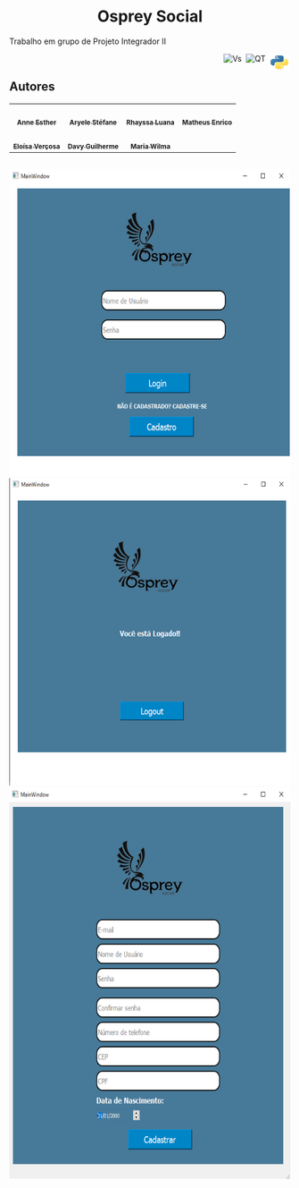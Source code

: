 ## <h1 align="center"> Osprey Social </h1>
Trabalho em grupo de Projeto Integrador II

<img align="right" alt="Python" height="30" width="40" src="https://raw.githubusercontent.com/devicons/devicon/master/icons/python/python-original.svg">
<img align="right" alt="QT" height="30" width="40" src="https://user-images.githubusercontent.com/22009014/29492240-5db7c164-8597-11e7-89f2-585a018d4ade.png">
<img align="right" alt="Vs" height="30" width="40" src="https://upload.wikimedia.org/wikipedia/commons/thumb/9/9a/Visual_Studio_Code_1.35_icon.svg/2048px-Visual_Studio_Code_1.35_icon.svg.png">

<br>

## Autores
<table align="center">
  <tr>
    <td align="center"><a href="https://github.com/anneestherlf"><img style="border-radius: 50%;" src="https://avatars.githubusercontent.com/u/102173382?s=400&u=e4314f2b1eaeed0555cd83eb43da3814af541bb1&v=4" width="100px;" alt=""/><br /><sub><b>Anne Esther</b></sub></a><br /><a href="https://rocketseat.com.br/" title="Rocketseat"></a></td>
    <td align="center"><a href="https://github.com/aryelestefanee"><img style="border-radius: 50%;" src="https://avatars.githubusercontent.com/u/102174974?v=4" width="100px;" alt=""/><br /><sub><b>Aryele Stéfane</b></sub></a><br /><a href="https://rocketseat.com.br/" title="Rocketseat"></a></td>
    <td align="center"><a href="https://github.com/rhayssa25"><img style="border-radius: 50%;" src="https://avatars.githubusercontent.com/u/102174511?v=4" width="100px;" alt=""/><br /><sub><b>Rhayssa Luana</b></sub></a><br /><a href="https://rocketseat.com.br/" title="Rocketseat"></a></td>
    <td align="center"><a href="https://github.com/matheusenricocsb"><img style="border-radius: 50%;" src="https://avatars.githubusercontent.com/u/102174772?v=4" width="100px;" alt=""/><br /><sub><b>Matheus Enrico</b></sub></a><br /><a href="https://rocketseat.com.br/" title="Rocketseat"></a></td>
  </tr>
  <tr>
    <td align="center"><a href="https://github.com/eloisav"><img style="border-radius: 50%;" src="https://avatars.githubusercontent.com/u/102173876?v=4" width="100px;" alt=""/><br /><sub><b>Eloísa Verçosa</b></sub></a><br /><a href="https://rocketseat.com.br/" title="Rocketseat"></a></td>
    <td align="center"><a href="https://github.com/DavyGFLima"><img style="border-radius: 50%;" src="https://avatars.githubusercontent.com/u/102173346?v=4" width="100px;" alt=""/><br /><sub><b>Davy Guilherme</b></sub></a><br /><a href="https://rocketseat.com.br/" title="Rocketseat"></a></td>
    <td align="center"><a href="https://github.com/mwilma"><img style="border-radius: 50%;" src="https://avatars.githubusercontent.com/u/102175518?v=4" width="100px;" alt=""/><br /><sub><b>Maria Wilma</b></sub></a><br /><a href="https://rocketseat.com.br/" title="Rocketseat"></a></td>
    <td align="center"><a href=""><img style="border-radius: 50%;" src="" width="100px;" alt=""/><br /><sub><b></b></sub></a><br /><a href="https://rocketseat.com.br/" title="Rocketseat"></a>  <a href="https://blog.rocketseat.com.br/" title="Blog"></a></td>
  </tr>
</table>

## 
<div align="center">
<img src="https://raw.githubusercontent.com/anneestherlf/Osprey-Social/main/images/osprey1.PNG" height="550">
<img src="https://raw.githubusercontent.com/anneestherlf/Osprey-Social/main/images/osprey2.PNG" height="550">
<img src="https://raw.githubusercontent.com/anneestherlf/Osprey-Social/main/images/osprey3.PNG" height="700">
</div>
